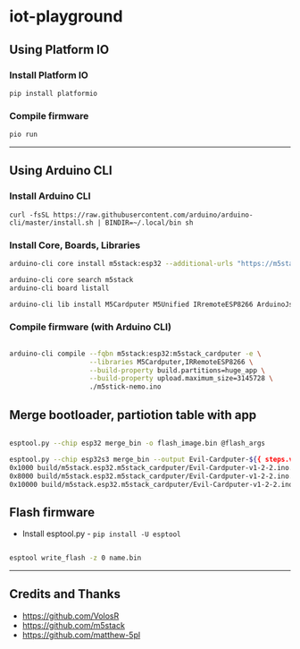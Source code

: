 # iot-playground


## Using Platform IO

### Install Platform IO

```shell
pip install platformio
```

### Compile firmware

```bash
pio run
```

---


## Using Arduino CLI

### Install Arduino CLI

```shell
curl -fsSL https://raw.githubusercontent.com/arduino/arduino-cli/master/install.sh | BINDIR=~/.local/bin sh
```

### Install Core, Boards, Libraries

```bash
arduino-cli core install m5stack:esp32 --additional-urls "https://m5stack.oss-cn-shenzhen.aliyuncs.com/resource/arduino/package_m5stack_index.json"

arduino-cli core search m5stack
arduino-cli board listall

arduino-cli lib install M5Cardputer M5Unified IRremoteESP8266 ArduinoJson TinyGpsPlus "Adafruit NeoPixel" --log-level warn --verbose
```

### Compile firmware (with Arduino CLI)

```bash

arduino-cli compile --fqbn m5stack:esp32:m5stack_cardputer -e \
                    --libraries M5Cardputer,IRRemoteESP8266 \
                    --build-property build.partitions=huge_app \
                    --build-property upload.maximum_size=3145728 \
                    ./m5stick-nemo.ino

```

## Merge bootloader, partiotion table with app

```bash

esptool.py --chip esp32 merge_bin -o flash_image.bin @flash_args

esptool.py --chip esp32s3 merge_bin --output Evil-Cardputer-${{ steps.version.outputs.version }}.bin \
0x1000 build/m5stack.esp32.m5stack_cardputer/Evil-Cardputer-v1-2-2.ino.bootloader.bin \
0x8000 build/m5stack.esp32.m5stack_cardputer/Evil-Cardputer-v1-2-2.ino.partitions.bin \
0x10000 build/m5stack.esp32.m5stack_cardputer/Evil-Cardputer-v1-2-2.ino.bin


```

## Flash firmware

- Install esptool.py - `pip install -U esptool`

```bash

esptool write_flash -z 0 name.bin

```

---

## Credits and Thanks

- https://github.com/VolosR
- https://github.com/m5stack
- https://github.com/matthew-5pl